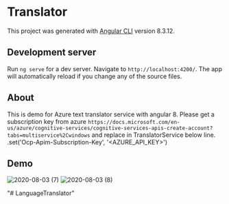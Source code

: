 # Translator


This project was generated with [Angular CLI](https://github.com/angular/angular-cli) version 8.3.12.

## Development server

Run `ng serve` for a dev server. Navigate to `http://localhost:4200/`. The app will automatically reload if you change any of the source files.

## About

This is demo for Azure text translator service with angular 8.
Please get a subscription key from azure   `https://docs.microsoft.com/en-us/azure/cognitive-services/cognitive-services-apis-create-account?tabs=multiservice%2Cwindows` and replace in TranslatorService below line.
.set('Ocp-Apim-Subscription-Key', '<AZURE_API_KEY>')

## Demo

![2020-08-03 (7)](https://user-images.githubusercontent.com/48589838/89154539-af335e00-d584-11ea-8398-7792510ce065.png)
![2020-08-03 (8)](https://user-images.githubusercontent.com/48589838/89154541-b0648b00-d584-11ea-8872-1ce63be70cdc.png)

"# LanguageTranslator" 
